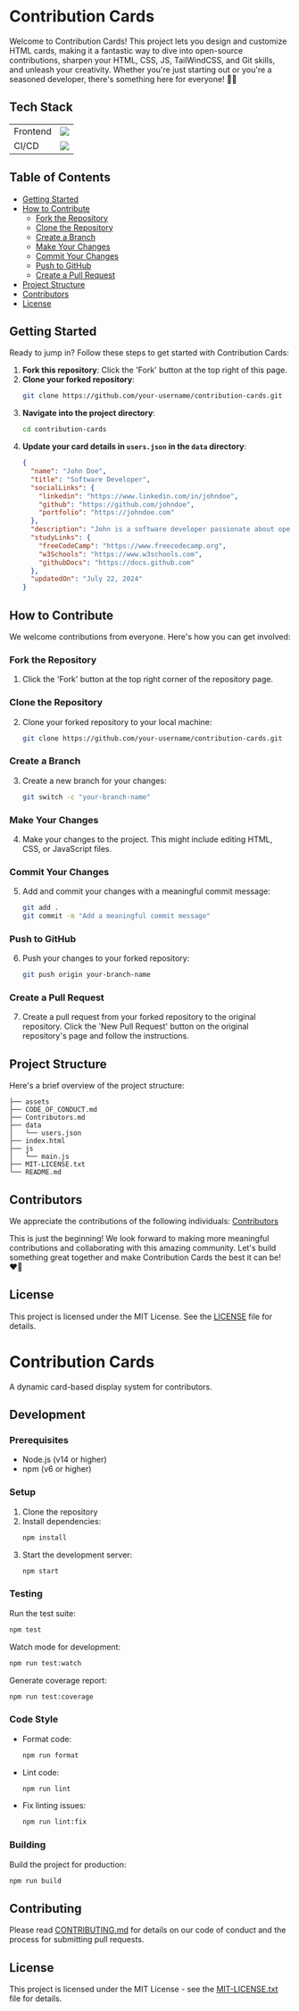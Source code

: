 # Contribution Cards

Welcome to Contribution Cards! This project lets you design and customize HTML cards, making it a fantastic way to dive into open-source contributions, sharpen your HTML, CSS, JS, TailWindCSS, and Git skills, and unleash your creativity. Whether you're just starting out or you're a seasoned developer, there's something here for everyone! 🤍🤝

## Tech Stack

<table>
    <tr>
     <td>Frontend</td>
     <td><img src="https://skillicons.dev/icons?i=html,tailwindcss,javascript" /></td>
    </tr>
    <tr>
     <td>CI/CD</td>
     <td><img src="https://skillicons.dev/icons?i=netlify,githubactions" /></td>
    </tr>
</table>

## Table of Contents

- [Getting Started](#getting-started)
- [How to Contribute](#how-to-contribute)
  - [Fork the Repository](#fork-the-repository)
  - [Clone the Repository](#clone-the-repository)
  - [Create a Branch](#create-a-branch)
  - [Make Your Changes](#make-your-changes)
  - [Commit Your Changes](#commit-your-changes)
  - [Push to GitHub](#push-to-github)
  - [Create a Pull Request](#create-a-pull-request)
- [Project Structure](#project-structure)
- [Contributors](#contributors)
- [License](#license)

## Getting Started

Ready to jump in? Follow these steps to get started with Contribution Cards:

1. **Fork this repository**: Click the 'Fork' button at the top right of this page.
2. **Clone your forked repository**:
   ```bash
   git clone https://github.com/your-username/contribution-cards.git
   ```
3. **Navigate into the project directory**:
   ```bash
   cd contribution-cards
   ```
4. **Update your card details in `users.json` in the `data` directory**:
   ```json
   {
     "name": "John Doe",
     "title": "Software Developer",
     "socialLinks": {
       "linkedin": "https://www.linkedin.com/in/johndoe",
       "github": "https://github.com/johndoe",
       "portfolio": "https://johndoe.com"
     },
     "description": "John is a software developer passionate about open-source projects and community engagement.",
     "studyLinks": {
       "freeCodeCamp": "https://www.freecodecamp.org",
       "w3Schools": "https://www.w3schools.com",
       "githubDocs": "https://docs.github.com"
     },
     "updatedOn": "July 22, 2024"
   }
   ```

## How to Contribute

We welcome contributions from everyone. Here's how you can get involved:

### Fork the Repository

1. Click the 'Fork' button at the top right corner of the repository page.

### Clone the Repository

2. Clone your forked repository to your local machine:
   ```bash
   git clone https://github.com/your-username/contribution-cards.git
   ```

### Create a Branch

3. Create a new branch for your changes:
   ```bash
   git switch -c "your-branch-name"
   ```

### Make Your Changes

4. Make your changes to the project. This might include editing HTML, CSS, or JavaScript files.

### Commit Your Changes

5. Add and commit your changes with a meaningful commit message:
   ```bash
   git add .
   git commit -m "Add a meaningful commit message"
   ```

### Push to GitHub

6. Push your changes to your forked repository:
   ```bash
   git push origin your-branch-name
   ```

### Create a Pull Request

7. Create a pull request from your forked repository to the original repository. Click the 'New Pull Request' button on the original repository's page and follow the instructions.

## Project Structure

Here's a brief overview of the project structure:

```plaintext
├── assets
├── CODE_OF_CONDUCT.md
├── Contributors.md
├── data
│   └── users.json
├── index.html
├── js
│   └── main.js
├── MIT-LICENSE.txt
└── README.md
```

## Contributors

We appreciate the contributions of the following individuals: [Contributors](https://github.com/narainkarthikv/contribution-cards/blob/main/Contributors.md)

This is just the beginning! We look forward to making more meaningful contributions and collaborating with this amazing community. Let's build something great together and make Contribution Cards the best it can be! ❤️🤝

## License

This project is licensed under the MIT License. See the [LICENSE](https://github.com/narainkarthikv/contribution-cards/blob/main/MIT-LICENSE.txt) file for details.

# Contribution Cards

A dynamic card-based display system for contributors.

## Development

### Prerequisites
- Node.js (v14 or higher)
- npm (v6 or higher)

### Setup
1. Clone the repository
2. Install dependencies:
   ```bash
   npm install
   ```
3. Start the development server:
   ```bash
   npm start
   ```

### Testing
Run the test suite:
```bash
npm test
```

Watch mode for development:
```bash
npm run test:watch
```

Generate coverage report:
```bash
npm run test:coverage
```

### Code Style
- Format code:
  ```bash
  npm run format
  ```
- Lint code:
  ```bash
  npm run lint
  ```
- Fix linting issues:
  ```bash
  npm run lint:fix
  ```

### Building
Build the project for production:
```bash
npm run build
```

## Contributing
Please read [CONTRIBUTING.md](CONTRIBUTING.md) for details on our code of conduct and the process for submitting pull requests.

## License
This project is licensed under the MIT License - see the [MIT-LICENSE.txt](MIT-LICENSE.txt) file for details.
